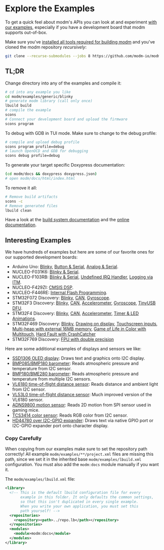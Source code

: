 # Explore the Examples

To get a quick feel about modm's APIs you can look at and experiment
[with our examples][examples], especially if you have a development board that
modm supports out-of-box.

Make sure you've [installed all tools required for building modm][installation]
and you've cloned the modm repository *recursively*:

```sh
git clone --recurse-submodules --jobs 8 https://github.com/modm-io/modm.git
```


## TL;DR

Change directory into any of the examples and compile it:

```sh
# cd into any example you like
cd modm/examples/generic/blinky
# generate modm library (call only once)
lbuild build
# compile the example
scons
# Connect your development board and upload the firmware
scons program
```

To debug with GDB in TUI mode. Make sure to change to the debug profile:

```sh
# compile and upload debug profile
scons program profile=debug
# launch OpenOCD and GDB for debugging
scons debug profile=debug
```

To generate your target specific Doxypress documentation:

```sh
(cd modm/docs && doxypress doxypress.json)
# open modm/docs/html/index.html
```

To remove it all:

```sh
# Remove build artifacts
scons -c
# Remove generated files
lbuild clean
```

Have a look at the [build system documentation][build_docs] and the
[online documentation][docs].


## Interesting Examples

We have hundreds of examples but here are some of our favorite ones for our
supported development boards:

<!--checkrepourls-->
- Arduino Uno:
[Blinky](https://github.com/modm-io/modm/blob/develop/examples/arduino_uno/basic/blink/main.cpp),
[Button & Serial](https://github.com/modm-io/modm/blob/develop/examples/arduino_uno/basic/digital_read_serial/main.cpp),
[Analog & Serial](https://github.com/modm-io/modm/blob/develop/examples/arduino_uno/basic/read_analog_voltage/main.cpp).
- NUCLEO-F031K6:
[Blinky & Serial](https://github.com/modm-io/modm/tree/develop/examples/nucleo_f031k6/blink/main.cpp).
- NUCLEO-F103RB:
[Blinky & Serial](https://github.com/modm-io/modm/blob/develop/examples/nucleo_f103rb/blink/main.cpp),
[Undefined IRQ Handler](https://github.com/modm-io/modm/blob/develop/examples/nucleo_f103rb/undefined_irq/main.cpp),
[Logging via ITM](https://github.com/modm-io/modm/blob/develop/examples/nucleo_f103rb/itm/main.cpp).
- NUCLEO-F429ZI:
[CMSIS DSP](https://github.com/modm-io/modm/tree/develop/examples/nucleo_f429zi/cmsis_dsp).
- NUCLEO-F446RE:
[Internal Flash Programming](https://github.com/modm-io/modm/blob/develop/examples/nucleo_f446re/flash/main.cpp).
- STM32F072 Discovery:
[Blinky](https://github.com/modm-io/modm/blob/develop/examples/stm32f072_discovery/blink/main.cpp),
[CAN](https://github.com/modm-io/modm/blob/develop/examples/stm32f072_discovery/can/main.cpp),
[Gyroscope](https://github.com/modm-io/modm/blob/develop/examples/stm32f072_discovery/rotation/main.cpp).
- STM32F3 Discovery:
[Blinky](https://github.com/modm-io/modm/blob/develop/examples/stm32f3_discovery/blink/main.cpp),
[CAN](https://github.com/modm-io/modm/blob/develop/examples/stm32f3_discovery/can/main.cpp),
[Accelerometer](https://github.com/modm-io/modm/blob/develop/examples/stm32f3_discovery/accelerometer/main.cpp),
[Gyroscope](https://github.com/modm-io/modm/blob/develop/examples/stm32f3_discovery/rotation/main.cpp),
[TinyUSB DFU](https://github.com/modm-io/modm/blob/develop/examples/stm32f3_discovery/usb_dfu/main.cpp).
- STM32F4 Discovery:
[Blinky](https://github.com/modm-io/modm/blob/develop/examples/stm32f4_discovery/blink/main.cpp),
[CAN](https://github.com/modm-io/modm/blob/develop/examples/stm32f4_discovery/can/main.cpp),
[Accelerometer](https://github.com/modm-io/modm/blob/develop/examples/stm32f4_discovery/accelerometer/main.cpp),
[Timer & LED Animations](https://github.com/modm-io/modm/blob/develop/examples/stm32f4_discovery/timer/main.cpp).
- STM32F469 Discovery:
[Blinky](https://github.com/modm-io/modm/blob/develop/examples/stm32f469_discovery/blink/main.cpp),
[Drawing on display](https://github.com/modm-io/modm/blob/develop/examples/stm32f469_discovery/display/main.cpp),
[Touchscreen inputs](https://github.com/modm-io/modm/blob/develop/examples/stm32f469_discovery/touchscreen/main.cpp),
[Multi-heap with external 16MB memory](https://github.com/modm-io/modm/blob/develop/examples/stm32f469_discovery/tlsf-allocator/main.cpp),
[Game of Life in Color with Multitouch](https://github.com/modm-io/modm/tree/develop/examples/stm32f469_discovery/game_of_life/main.cpp),
[Hard Fault with CrashCatcher](https://github.com/modm-io/modm/tree/develop/examples/stm32f469_discovery/hard_fault/main.cpp)
- STM32F769 Discovery:
[FPU with double precision](https://github.com/modm-io/modm/blob/develop/examples/stm32f769i_discovery/blink/main.cpp)


Here are some additional examples of displays and sensors we like:

- [SSD1306 OLED display](https://github.com/modm-io/modm/blob/develop/examples/stm32f4_discovery/display/ssd1306/main.cpp): Draws text and graphics onto I2C display.
- [BMP085/BMP180 barometer](https://github.com/modm-io/modm/blob/develop/examples/stm32f4_discovery/barometer_bmp085_bmp180/main.cpp): Reads atmospheric pressure and temperature from I2C sensor.
- [BMP180/BME280 barometer](https://github.com/modm-io/modm/tree/develop/examples/stm32f103c8t6_blue_pill/environment): Reads atmospheric pressure and temperature from multiple I2C sensors.
- [VL6180 time-of-flight distance sensor](https://github.com/modm-io/modm/blob/develop/examples/stm32f4_discovery/distance_vl6180/main.cpp): Reads distance and ambient light from I2C sensor.
- [VL53L0  time-of-flight distance sensor](https://github.com/modm-io/modm/tree/develop/examples/nucleo_f401re/distance_vl53l0/main.cpp): Much improved version of the VL6180 sensor.
- [ADNS9800 motion sensor](https://github.com/modm-io/modm/tree/develop/examples/stm32f103c8t6_blue_pill/adns_9800/main.cpp): Reads 2D motion from SPI sensor used in gaming mice.
- [TCS3414 color sensor](https://github.com/modm-io/modm/blob/develop/examples/stm32f4_discovery/colour_tcs3414/main.cpp): Reads RGB color from I2C sensor.
- [HD44780 over I2C-GPIO expander](https://github.com/modm-io/modm/blob/develop/examples/stm32f4_discovery/display/hd44780/main.cpp): Draws text via native GPIO port or I2C-GPIO expander port onto character display.

<!--/checkrepourls-->


### Copy Carefully

When copying from our examples make sure to set the repository path correctly!
All example `modm/examples/**/project.xml` files are missing this path, since we
set it in the inherited base `modm/examples/lbuild.xml` configuration.
You must also add the `modm:docs` module manually if you want it.

The `modm/examples/lbuild.xml` file:

```xml
<library>
  <!-- This is the default lbuild configuration file for every
       example in this folder. It only defaults the common settings,
       so that this isn't duplicated in every single example.
       When you write your own application, you must set this
       path yourself! -->
  <repositories>
  	<repository><path>../repo.lb</path></repository>
  </repositories>
  <modules>
  	<module>modm:docs</module>
  </modules>
</library>
```

[examples]: https://github.com/modm-io/modm/tree/develop/examples
[installation]: https://modm.io/guide/installation
[make]: https://modm.io/reference/module/modm-build-make
[build_docs]: https://modm.io/reference/build-systems/
[docs]: https://modm.io/reference/documentation/
